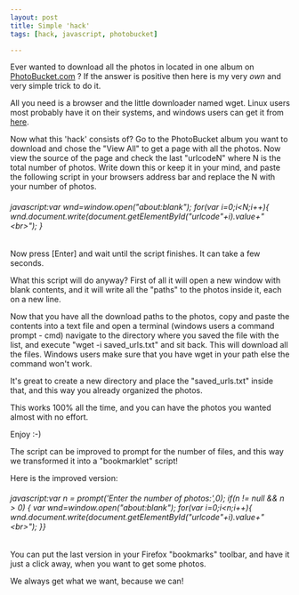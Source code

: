 ```yaml
--- 
layout: post
title: Simple 'hack'
tags: [hack, javascript, photobucket]

---
```

Ever wanted to download all the photos in located in one album on <a href="http://www.photobucket.com" title="Click to visit!" target="_blank">PhotoBucket.com</a> ? If the answer is positive then here is my very <em>own</em> and very simple trick to do it.

All you need is a browser and the little downloader named wget. Linux users most probably have it on their systems, and windows users can get it from <a href="http://users.ugent.be/~bpuype/wget/" title="Click to download wget!" target="_blank">here</a>.

Now what this 'hack' consists of? Go to the PhotoBucket album you want to download and chose the "View All" to get a page with all the photos. Now view the source of the page and check the last "urlcodeN" where N is the total number of photos. Write down this or keep it in your mind, and paste the following script in your browsers address bar and replace the N with your number of photos.
<h6><em>javascript:var wnd=window.open("about:blank"); for(var i=0;i&lt;N;i++){ wnd.document.write(document.getElementById("urlcode"+i).value+"&lt;br&gt;"); }</em></h6>
Now press [Enter] and wait until the script finishes. It can take a few seconds.

What this script will do anyway?  First of all it will open a new window with blank contents, and it will write all the "paths" to the photos inside it, each on a new line.

Now that you have all the download paths to the photos, copy and paste the contents into a text file and open a terminal (windows users a command prompt - cmd) navigate to the directory where you saved the file with the list, and execute "wget -i saved_urls.txt" and sit back. This will download all the files. Windows users make sure that you have wget in your path else the command won't work.

It's great to create a new directory and place the "saved_urls.txt" inside that, and this way you already organized the photos.

This works 100% all the time, and you can have the photos you wanted almost with no effort.

Enjoy :-)

The script can be improved to prompt for the number of files, and this way we transformed it into a "bookmarklet" script!

Here is the improved version:
<h6><em>javascript:var n = prompt('Enter the number of photos:',0); if(n != null &amp;&amp; n &gt; 0) { var wnd=window.open("about:blank"); for(var i=0;i&lt;n;i++){ wnd.document.write(document.getElementById("urlcode"+i).value+"&lt;br&gt;"); }}</em></h6>
You can put the last version in your Firefox "bookmarks" toolbar, and have it just a click away, when you want to get some photos.

We always get what we want, because we can!
